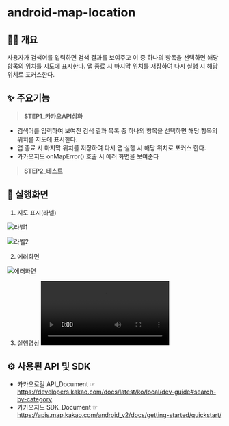 # android-map-location
## 🙋‍♀️ 개요
사용자가 검색어를 입력하면 검색 결과를 보여주고 이 중 하나의 항목을 선택하면 해당 항목의 위치를 지도에 표시한다. 
앱 종료 시 마지막 위치를 저장하여 다시 실행 시 해당 위치로 포커스한다.

## ✨ 주요기능
>**STEP1_카카오API심화**
- 검색어를 입력하여 보여진 검색 결과 목록 중 하나의 항목을 선택하면 해당 항목의 위치를 지도에 표시한다.
- 앱 종료 시 마지막 위치를 저장하여 다시 앱 실행 시 해당 위치로 포커스 한다.
- 카카오지도 onMapError() 호출 시 에러 화면을 보여준다

>**STEP2_테스트**

  

## 📱 실행화면
1. 지도 표시(라벨)


![라벨1](https://github.com/arieum/android-map-location/blob/arieum_step1/%EB%9D%BC%EB%B2%A81.jpg)

![라벨2](https://github.com/arieum/android-map-location/blob/arieum_step1/%EB%9D%BC%EB%B2%A82.jpg)


2. 에러화면


![에러화면](https://github.com/arieum/android-map-location/blob/arieum_step1/%EC%A7%80%EB%8F%84%EC%97%90%EB%9F%AC%ED%99%94%EB%A9%B4.jpg)


3. 실행영상
![실행영상](https://github.com/arieum/android-map-location/blob/arieum_step1/%EC%8B%A4%ED%96%89%EC%98%81%EC%83%81.mp4)

## ⚙️ 사용된 API 및 SDK
- 카카오로컬 API_Document ☞ <https://developers.kakao.com/docs/latest/ko/local/dev-guide#search-by-category>
- 카카오지도 SDK_Document ☞ <https://apis.map.kakao.com/android_v2/docs/getting-started/quickstart/>

